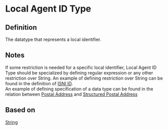 # Local Agent ID Type

## Definition
The datatype that represents a local identifier. 

## Notes
If some restriction is needed for a specific local identifier, Local Agent ID Type should be specialized by defining regular expression
or any other restriction over String. An example of defining restriction over String can be found in the definition of [ISNI ID](../datatypes/ISNI_ID.md).  
An example of defining specification of a data type can be found in the relation between [Postal Address](../datatypes/Postal_Address.md) and
[Structured Postal Address](../datatypes/Structured_Postal_Address.md)

## Based on 
[String](../datatypes/String.md)

